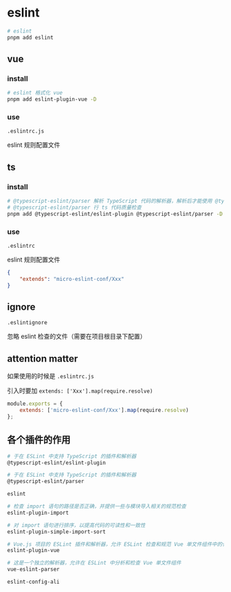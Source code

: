 # eslint

```bash
# eslint
pnpm add eslint
```

## vue

### install

```bash
# eslint 格式化 vue
pnpm add eslint-plugin-vue -D
```

### use

`.eslintrc.js`

eslint 规则配置文件

## ts

### install

```bash
# @typescript-eslint/parser 解析 TypeScript 代码的解析器，解析后才能使用 @typescript-eslint/parser
# @typescript-eslint/parser 行 ts 代码质量检查
pnpm add @typescript-eslint/eslint-plugin @typescript-eslint/parser -D
```

### use

`.eslintrc`

eslint 规则配置文件

```json
{
    "extends": "micro-eslint-conf/Xxx"
}
```

## ignore

`.eslintignore`

忽略 eslint 检查的文件（需要在项目根目录下配置）

## attention matter

如果使用的时候是 `.eslintrc.js`

引入时要加 `extends: ['Xxx'].map(require.resolve)`

```javascript
module.exports = {
    extends: ['micro-eslint-conf/Xxx'].map(require.resolve)
};
```

## 各个插件的作用

```bash
# 于在 ESLint 中支持 TypeScript 的插件和解析器
@typescript-eslint/eslint-plugin

# 于在 ESLint 中支持 TypeScript 的插件和解析器
@typescript-eslint/parser

eslint

# 检查 import 语句的路径是否正确，并提供一些与模块导入相关的规范检查
eslint-plugin-import

# 对 import 语句进行排序，以提高代码的可读性和一致性
eslint-plugin-simple-import-sort

# Vue.js 项目的 ESLint 插件和解析器，允许 ESLint 检查和规范 Vue 单文件组件中的代码
eslint-plugin-vue

# 这是一个独立的解析器，允许在 ESLint 中分析和检查 Vue 单文件组件
vue-eslint-parser

eslint-config-ali
```